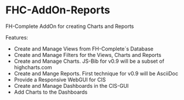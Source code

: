 FHC-AddOn-Reports
=================

FH-Complete AddOn for creating Charts and Reports

Features:
- Create and Manage Views from FH-Complete´s Database
- Create and Manage Filters for the Views, Charts and Reports
- Create and Manage Charts. JS-Bib for v0.9 will be a subset of highcharts.com
- Create and Mange Reports. First technique for v0.9 will be AsciiDoc
- Provide a Responsive WebGUI for CIS
- Create and Manage Dashboards in the CIS-GUI
- Add Charts to the Dashboards
